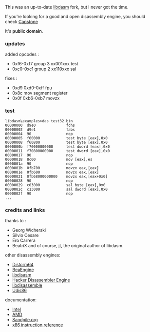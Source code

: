 This was an up-to-date [libdasm](http://www.nologin.org/main.pl?action=codeView&codeId=49) fork, but I never got the time.

If you're looking for a good and open disassembly engine, you should check [Capstone](http://www.capstone-engine.org/)

It's **public domain**.

### updates ###
added opcodes :
  * 0xf6-0xf7 group 3 xx001xxx test
  * 0xc0-0xc1 group 2 xx110xxx sal

fixes :
  * 0xd9 0xd0-0xff fpu
  * 0x8c mov segment register
  * 0x0f 0xb6-0xb7 movzx

### test ###
```
libdasm\examples>das test32.bin
00000000  d9e0              fchs
00000002  d9e1              fabs
00000004  90                nop
00000005  f60000            test byte [eax],0x0
00000008  f60800            test byte [eax],0x0
0000000b  f70000000000      test dword [eax],0x0
00000011  f70800000000      test dword [eax],0x0
00000017  90                nop
00000018  8c00              mov [eax],es
0000001a  90                nop
0000001b  0fb700            movzx eax,[eax]
0000001e  0fb600            movzx eax,[eax]
00000021  0fb68000000000    movzx eax,[eax+0x0]
00000028  90                nop
00000029  c03000            sal byte [eax],0x0
0000002c  c13000            sal dword [eax],0x0
0000002f  90                nop
...
```

### credits and links ###
thanks to :
  * Georg Wicherski
  * Silvio Cesare
  * Ero Carrera
  * BeatriX
and of course, jt, the original author of libdasm.

other disassembly engines:
  * [Distorm64](http://www.ragestorm.net/distorm/)
  * [BeaEngine](http://beatrix2004.free.fr/BeaEngine/index1.php)
  * [libdisasm](http://bastard.sourceforge.net/libdisasm.html)
  * [Hacker Disassembler Engine](http://vx.netlux.org/vx.php?id=eh04)
  * [libdisassemble](http://www.immunitysec.com/resources-freesoftware.shtml)
  * [Udis86](http://udis86.sourceforge.net/)

documentation:
  * [Intel](http://www.intel.com/products/processor/manuals/)
  * [AMD](http://developer.amd.com/documentation/guides/pages/default.aspx)
  * [Sandpile.org](http://sandpile.org)
  * [x86 instruction reference](http://ref.x86asm.net/)